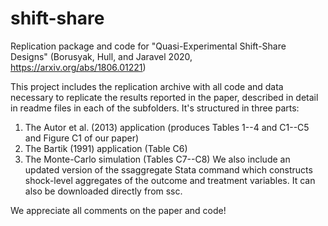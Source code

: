 # shift-share
Replication package and code for "Quasi-Experimental Shift-Share Designs"
(Borusyak, Hull, and Jaravel 2020, https://arxiv.org/abs/1806.01221)

This project includes the replication archive with all code and data necessary to replicate the results reported in the paper, described in detail in readme files in each of the subfolders. It's structured in three parts:
1) The Autor et al. (2013) application (produces Tables 1--4 and C1--C5 and Figure C1 of our paper)
2) The Bartik (1991) application (Table C6)
3) The Monte-Carlo simulation (Tables C7--C8)
We also include an updated version of the ssaggregate Stata command which constructs shock-level aggregates of the outcome and treatment variables. It can also be downloaded directly from ssc.

We appreciate all comments on the paper and code!

